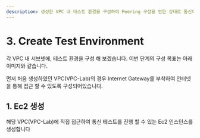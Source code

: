 ```yaml
---
description: 생성한 VPC 내 테스트 환경을 구성하여 Peering 구성을 안한 상태로 통신이 가능한지 확인 해보도록 하겠습니다.
---
```


# 3. Create Test Environment

각 VPC 내 서브넷에, 테스트 환경을 구성 해 보겠습니다. 이번 단계의 구성 목표는 아래 이미지와 같습니다.

먼저 처음 생성하였던 VPC(VPC-Lab)의 경우 Internet Gateway를 부착하여 인터넷을 통해 접근 할 수 있도록 구성되어있습니다.



## 1. Ec2 생성

해당 VPC(VPC-Lab)에 직접 접근하여 통신 테스트를 진행 할 수 있는 Ec2 인스턴스를 생성합니다

